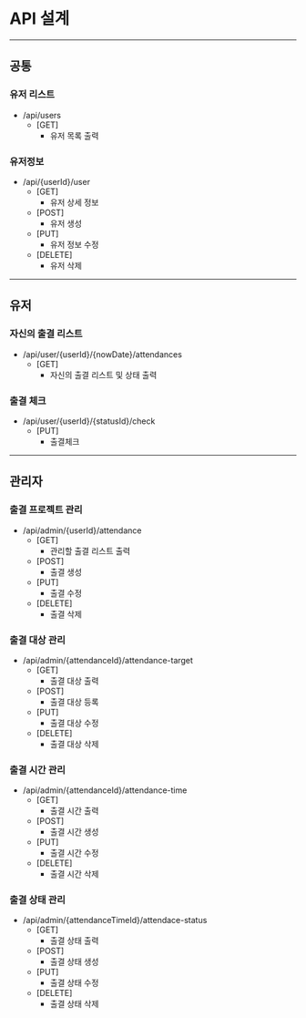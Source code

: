 # API 설계

---
## 공통

### 유저 리스트

- /api/users
  - [GET]
    - 유저 목록 출력

### 유저정보

- /api/{userId}/user
  - [GET] 
    - 유저 상세 정보
  - [POST] 
    - 유저 생성
  - [PUT]
    - 유저 정보 수정
  - [DELETE]
    - 유저 삭제
---

## 유저

### 자신의 출결 리스트

- /api/user/{userId}/{nowDate}/attendances
  - [GET]
    - 자신의 출결 리스트 및 상태 출력

### 출결 체크

- /api/user/{userId}/{statusId}/check
  - [PUT]
    - 출결체크

---

## 관리자

### 출결 프로젝트 관리

- /api/admin/{userId}/attendance
  - [GET]
    - 관리할 출결 리스트 출력
  - [POST]
    - 출결 생성
  - [PUT]
    - 출결 수정
  - [DELETE]
    - 출결 삭제

### 출결 대상 관리

- /api/admin/{attendanceId}/attendance-target
  - [GET]
    - 출결 대상 출력
  - [POST]
    - 출결 대상 등록
  - [PUT]
    - 출결 대상 수정
  - [DELETE]
    - 출결 대상 삭제

### 출결 시간 관리

- /api/admin/{attendanceId}/attendance-time
  - [GET]
    - 출결 시간 출력
  - [POST]
    - 출결 시간 생성
  - [PUT]
    - 출결 시간 수정
  - [DELETE]
    - 출결 시간 삭제

### 출결 상태 관리

- /api/admin/{attendanceTimeId}/attendace-status
    - [GET]
        - 출결 상태 출력
    - [POST]
        - 출결 상태 생성
    - [PUT]
        - 출결 상태 수정
    - [DELETE]
        - 출결 상태 삭제